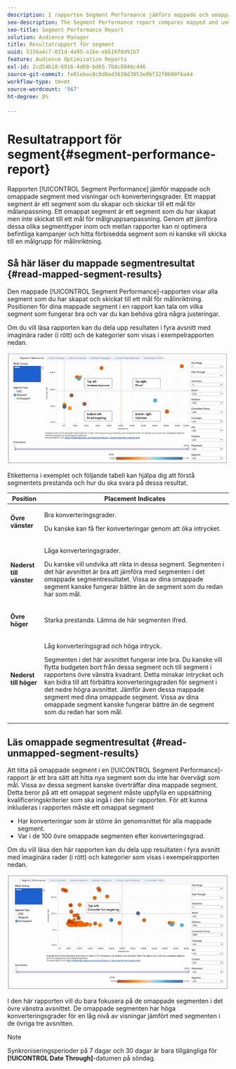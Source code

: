 ```yaml
---
description: I rapporten Segment Performance jämförs mappade och omappade segment med visningar och konverteringsgrader. Ett mappat segment är ett segment som du skapar och skickar till ett mål för målanpassning. Ett omappat segment är ett segment som du har skapat men inte skickat till ett mål för målgruppsanpassning. Genom att jämföra dessa olika segmenttyper inom och mellan rapporter kan ni optimera befintliga kampanjer och hitta förbisedda segment som ni kanske vill skicka till en målgrupp för målinriktning.
seo-description: The Segment Performance report compares mapped and unmapped segments by impressions and conversion rates. A mapped segment is a segment you create and send to a destination for targeting. An unmapped segment is a segment that you've created but have not sent to a destination for targeting. Comparing these different segment types within and between reports helps you optimize existing campaigns and find overlooked segments that you may want to send to a destination for targeting.
seo-title: Segment Performance Report
solution: Audience Manager
title: Resultatrapport för segment
uuid: 5156a4c7-831d-4a95-a1be-eb516f0d91b7
feature: Audience Optimization Reports
exl-id: 2cd54b18-6916-4d69-bd65-7b8c8846c446
source-git-commit: fe01ebac8c0d0ad3630d3853e0bf32f0b00f6a44
workflow-type: tm+mt
source-wordcount: '567'
ht-degree: 0%

---
```


# Resultatrapport för segment{#segment-performance-report}

Rapporten [!UICONTROL Segment Performance] jämför mappade och omappade segment med visningar och konverteringsgrader. Ett mappat segment är ett segment som du skapar och skickar till ett mål för målanpassning. Ett omappat segment är ett segment som du har skapat men inte skickat till ett mål för målgruppsanpassning. Genom att jämföra dessa olika segmenttyper inom och mellan rapporter kan ni optimera befintliga kampanjer och hitta förbisedda segment som ni kanske vill skicka till en målgrupp för målinriktning.

## Så här läser du mappade segmentresultat {#read-mapped-segment-results}

Den mappade [!UICONTROL Segment Performance]-rapporten visar alla segment som du har skapat och skickat till ett mål för målinriktning. Positionen för dina mappade segment i en rapport kan tala om vilka segment som fungerar bra och var du kan behöva göra några justeringar.

Om du vill läsa rapporten kan du dela upp resultaten i fyra avsnitt med imaginära rader (i rött) och de kategorier som visas i exempelrapporten nedan.

![](assets/mapped-segment-performance.png)

Etiketterna i exemplet och följande tabell kan hjälpa dig att förstå segmentets prestanda och hur du ska svara på dessa resultat.

<table id="table_A29253B30DFA4CD7B3B7C320DE0BDEA4"> 
 <thead> 
  <tr> 
   <th colname="col1" class="entry"> Position </th> 
   <th colname="col2" class="entry"> Placement Indicates </th> 
  </tr> 
 </thead>
 <tbody> 
  <tr> 
   <td colname="col1"> <p> <b>Övre vänster</b> </p> </td> 
   <td colname="col2"> <p>Bra konverteringsgrader. </p> <p>Du kanske kan få fler konverteringar genom att öka intrycket. </p> </td> 
  </tr> 
  <tr> 
   <td colname="col1"> <p> <b>Nederst till vänster</b> </p> </td> 
   <td colname="col2"> <p>Låga konverteringsgrader. </p> <p>Du kanske vill undvika att rikta in dessa segment. Segmenten i det här avsnittet är bra att jämföra med segmenten i det omappade segmentresultatet. Vissa av dina omappade segment kanske fungerar bättre än de segment som du redan har som mål. </p> </td> 
  </tr> 
  <tr> 
   <td colname="col1"> <p> <b>Övre höger</b> </p> </td> 
   <td colname="col2"> <p>Starka prestanda. Lämna de här segmenten ifred. </p> </td> 
  </tr> 
  <tr> 
   <td colname="col1"> <p> <b>Nederst till höger</b> </p> </td> 
   <td colname="col2"> <p>Låg konverteringsgrad och höga intryck. </p> <p>Segmenten i det här avsnittet fungerar inte bra. Du kanske vill flytta budgeten bort från dessa segment och till segment i rapportens övre vänstra kvadrant. Detta minskar intrycket och kan bidra till att förbättra konverteringsgraden för segment i det nedre högra avsnittet. Jämför även dessa mappade segment med dina omappade segment. Vissa av dina omappade segment kanske fungerar bättre än de segment som du redan har som mål. </p> </td> 
  </tr> 
 </tbody> 
</table>

## Läs omappade segmentresultat {#read-unmapped-segment-results}

Att titta på omappade segment i en [!UICONTROL Segment Performance]-rapport är ett bra sätt att hitta nya segment som du inte har övervägt som mål. Vissa av dessa segment kanske överträffar dina mappade segment. Detta beror på att ett omappat segment måste uppfylla en uppsättning kvalificeringskriterier som ska ingå i den här rapporten. För att kunna inkluderas i rapporten måste ett omappat segment

* Har konverteringar som är större än genomsnittet för alla mappade segment.
* Var i de 100 övre omappade segmenten efter konverteringsgrad.

Om du vill läsa den här rapporten kan du dela upp resultaten i fyra avsnitt med imaginära rader (i rött) och kategorier som visas i exempelrapporten nedan.

![](assets/unmapped-segment-performance.png)

I den här rapporten vill du bara fokusera på de omappade segmenten i det övre vänstra avsnittet. De omappade segmenten har höga konverteringsgrader för en låg nivå av visningar jämfört med segmenten i de övriga tre avsnitten.

>[!NOTE]
>
>Synkroniseringsperioder på 7 dagar och 30 dagar är bara tillgängliga för **[!UICONTROL Date Through]**-datumen på söndag.
